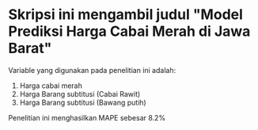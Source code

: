 # Skripsi ini mengambil judul "Model Prediksi Harga Cabai Merah di Jawa Barat"
Variable yang digunakan pada penelitian ini adalah:
1. Harga cabai merah
2. Harga Barang subtitusi (Cabai Rawit)
3. Harga Barang subtitusi (Bawang putih)

Penelitian ini menghasilkan MAPE sebesar 8.2%
